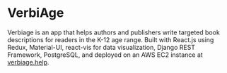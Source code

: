 # VerbiAge

Verbiage is an app that helps authors and publishers write targeted book descriptions for readers in the K-12 age range. Built with React.js using Redux, Material-UI, react-vis for data visualization, Django REST Framework, PostgreSQL, and deployed on an AWS EC2 instance at [verbiage.help](http://verbiage.help).

